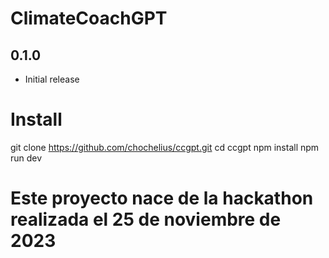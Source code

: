 # ClimateCoachGPT

<!-- https://github.com/chochelius/ccgpt -->

## 0.1.0

- Initial release

<!-- instructions to deploy -->

# Install

git clone https://github.com/chochelius/ccgpt.git
cd ccgpt
npm install
npm run dev

# Este proyecto nace de la hackathon realizada el 25 de noviembre de 2023

